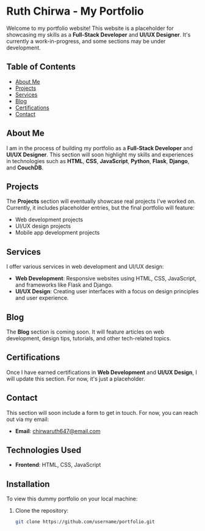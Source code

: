 # Ruth Chirwa - My Portfolio

Welcome to my  portfolio website! This website is a placeholder for showcasing my skills as a **Full-Stack Developer** and **UI/UX Designer**. It's currently a work-in-progress, and some sections may be under development.

## Table of Contents
- [About Me](#about-me)
- [Projects](#projects)
- [Services](#services)
- [Blog](#blog)
- [Certifications](#certifications)
- [Contact](#contact)

## About Me
I am in the process of building my portfolio as a **Full-Stack Developer** and **UI/UX Designer**. This section will soon highlight my skills and experiences in technologies such as **HTML**, **CSS**, **JavaScript**, **Python**, **Flask**, **Django**, and **CouchDB**.

## Projects
The **Projects** section will eventually showcase real projects I’ve worked on. Currently, it includes placeholder entries, but the final portfolio will feature:
- Web development projects
- UI/UX design projects
- Mobile app development projects

## Services
I offer various services in web development and UI/UX design:
- **Web Development**: Responsive websites using HTML, CSS, JavaScript, and frameworks like Flask and Django.
- **UI/UX Design**: Creating user interfaces with a focus on design principles and user experience.

## Blog
The **Blog** section is coming soon. It will feature articles on web development, design tips, tutorials, and other tech-related topics.

## Certifications
Once I have earned certifications in **Web Development** and **UI/UX Design**, I will update this section. For now, it's just a placeholder.

## Contact
This section will soon include a form to get in touch. For now, you can reach out via my email:  
- **Email**: chirwaruth647@email.com

## Technologies Used
- **Frontend**: HTML, CSS, JavaScript

## Installation
To view this dummy portfolio on your local machine:
1. Clone the repository:
   ```bash
   git clone https://github.com/username/portfolio.git
